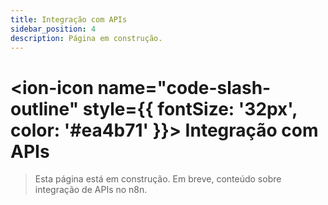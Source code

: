 ```yaml
---
title: Integração com APIs
sidebar_position: 4
description: Página em construção.
---
```


# <ion-icon name="code-slash-outline" style={{ fontSize: '32px', color: '#ea4b71' }}></ion-icon> Integração com APIs

> Esta página está em construção. Em breve, conteúdo sobre integração de APIs no n8n.
